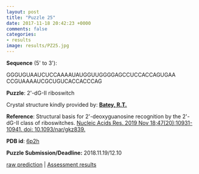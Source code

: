 ```yaml
---
layout: post
title: "Puzzle 25"
date: 2017-11-18 20:42:23 +0000
comments: false
categories: 
- results
image: results/PZ25.jpg
---
```

**Sequence** (5' to 3'): 

GGGUGUAAUCUCCAAAAUAUGGUUGGGGAGCCUCCACCAGUGAA
CCGUAAAAUCGCUGUCACCACCCAG    

**Puzzle**:
2'-dG-II riboswitch 

Crystal structure kindly provided by: [**Batey, R.T.**](https://www.colorado.edu/biochemistry/robert-batey)

**Reference**:
Structural basis for 2'-deoxyguanosine recognition by the 2'-dG-II class of riboswitches. [Nucleic Acids Res. 2019 Nov 18;47(20):10931-10941. doi: 10.1093/nar/gkz839.](https://www.ncbi.nlm.nih.gov/pubmed/?term=31598729)

**PDB id**: [6p2h](http://www.rcsb.org/pdb/explore/explore.do?structureId=6p2h) 

**Puzzle Submission/Deadline:** 2018.11.19/12.10

[raw prediction](https://github.com/rnapuzzles/rnapuzzles.github.io/tree/master/data/PZ25/pdb)    &#124;  [Assessment results](/table/2000/01/01/PZ25-3d.html)
